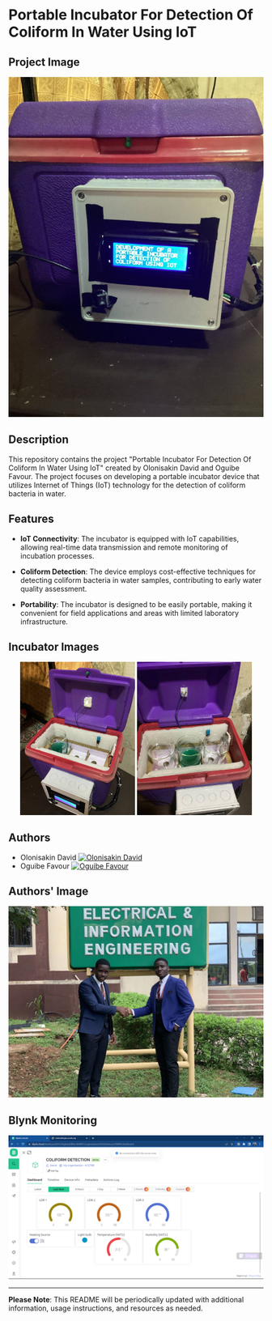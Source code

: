 # Portable Incubator For Detection Of Coliform In Water Using IoT

## Project Image

![Project Image](images/final%20build.jpg)

## Description

This repository contains the project "Portable Incubator For Detection Of Coliform In Water Using IoT" created by Olonisakin David and Oguibe Favour. The project focuses on developing a portable incubator device that utilizes Internet of Things (IoT) technology for the detection of coliform bacteria in water.

## Features

- **IoT Connectivity**: The incubator is equipped with IoT capabilities, allowing real-time data transmission and remote monitoring of incubation processes.

- **Coliform Detection**: The device employs cost-effective techniques for detecting coliform bacteria in water samples, contributing to early water quality assessment.

- **Portability**: The incubator is designed to be easily portable, making it convenient for field applications and areas with limited laboratory infrastructure.

## Incubator Images

<div align="center">
  <img src="images/incubator.jpg/" alt="Top Open View" width="45%" />
  <img src="images/view.jpg" alt="Closed View" width="45%" />
</div>

## Authors

- Olonisakin David
  [![Olonisakin David](author1_image)](https://www.linkedin.com/in/olonisakin-david)
- Oguibe Favour
  [![Oguibe Favour](author2_image)](https://www.linkedin.com/in/favour-oguibe-0a4081195)

## Authors' Image

![Authors' Image](images/ggs.jpg)

## Blynk Monitoring

![Blynk Monitoring](images/blynk%20interface.png)

---

**Please Note**: This README will be periodically updated with additional information, usage instructions, and resources as needed.
